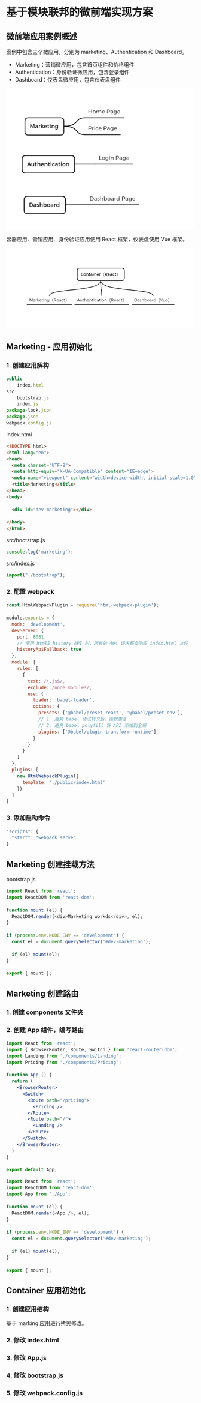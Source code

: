 # 基于模块联邦的微前端实现方案

## 微前端应用案例概述

案例中包含三个微应用，分别为 marketing、Authentication 和 Dashboard。

* Marketing：营销微应用，包含首页组件和价格组件
* Authentication：身份验证微应用，包含登录组件
* Dashboard：仪表盘微应用，包含仪表盘组件

<img src="./images/1.png" />

容器应用、营销应用、身份验证应用使用 React 框架，仪表盘使用 Vue 框架。

<img src="./images/2.png" />

## Marketing - 应用初始化

### 1. 创建应用解构

```js
public
	index.html
src
	bootstrap.js
	index.js
package-lock.json
package.json
webpack.config.js
```

index.html

```html
<!DOCTYPE html>
<html lang="en">
<head>
  <meta charset="UTF-8">
  <meta http-equiv="X-UA-Compatible" content="IE=edge">
  <meta name="viewport" content="width=device-width, initial-scale=1.0">
  <title>Marketing</title>
</head>
<body>
  
  <div id="dev-marketing"></div>

</body>
</html>
```

src/bootstrap.js

```js
console.log('marketing');
```

src/index.js

```js
import("./bootstrap");
```

### 2. 配置 webpack

```js
const HtmlWebpackPlugin = require('html-webpack-plugin');

module.exports = {
  mode: 'development',
  devServer: {
    port: 8081,
    // 使用 html5 history API 时，所有的 404 请求都会响应 index.html 文件 
    historyApiFallback: true 
  },
  module: {
    rules: [
      {
        test: /\.js$/,
        exclude: /node_modules/,
        use: {
          loader: 'babel-loader',
          options: {
            presets: ['@babel/preset-react', '@babel/preset-env'],
            // 1. 避免 babel 语法转义后，函数重复
            // 2. 避免 babel polyfill 将 API 添加到全局
            plugins: ['@babel/plugin-transform-runtime']
          }
        }
      }
    ]
  },
  plugins: [
    new HtmlWebpackPlugin({
      template: './public/index.html'
    })
  ]
}
```

### 3. 添加启动命令

```js
"scripts": {
  "start": "webpack serve"
}
```

## Marketing 创建挂载方法

bootstrap.js

```js
import React from 'react';
import ReactDOM from 'react-dom';

function mount (el) {
  ReactDOM.render(<div>Marketing workds</div>, el);
}

if (process.env.NODE_ENV == 'development') {
  const el = document.querySelector('#dev-marketing');

  if (el) mount(el);
}

export { mount };
```

## Marketing 创建路由

### 1. 创建 components 文件夹

### 2. 创建 App 组件，编写路由

```jsx
import React from 'react';
import { BrowserRouter, Route, Switch } from 'react-router-dom';
import Landing from './components/Landing';
import Pricing from './components/Pricing';

function App () {
  return (
    <BrowserRouter>
      <Switch>
        <Route path="/pricing">
          <Pricing />
        </Route>
        <Route path="/">
          <Landing />
        </Route>
      </Switch>
    </BrowserRouter>
  )
}

export default App;
```

```js
import React from 'react';
import ReactDOM from 'react-dom';
import App from './App';

function mount (el) {
  ReactDOM.render(<App />, el);
}

if (process.env.NODE_ENV == 'development') {
  const el = document.querySelector('#dev-marketing');

  if (el) mount(el);
}

export { mount };
```

## Container 应用初始化

### 1. 创建应用结构

基于 marking 应用进行拷贝修改。





### 2. 修改 index.html

### 3. 修改 App.js

### 4. 修改 bootstrap.js

### 5. 修改 webpack.config.js